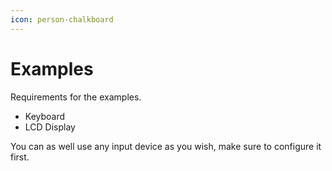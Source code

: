 ```yaml
---
icon: person-chalkboard
---
```


# Examples

Requirements for the examples.

* Keyboard
* LCD Display

You can as well use any input device as you wish, make sure to configure it first.
